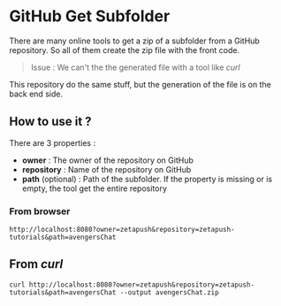 # GitHub Get Subfolder

There are many online tools to get a zip of a subfolder from a GitHub repository.
So all of them create the zip file with the front code.

> Issue : We can't the the generated file with a tool like _curl_

This repository do the same stuff, but the generation of the file is on the back end side.

## How to use it ?

There are 3 properties :

- **owner** : The owner of the repository on GitHub
- **repository** : Name of the repository on GitHub
- **path** (optional) : Path of the subfolder. If the property is missing or is empty, the tool get the entire repository

### From browser

`http://localhost:8080?owner=zetapush&repository=zetapush-tutorials&path=avengersChat`

## From _curl_

`curl http://localhost:8080?owner=zetapush&repository=zetapush-tutorials&path=avengersChat --output avengersChat.zip`
